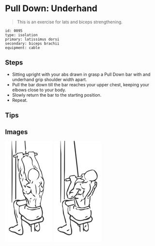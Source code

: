 # Pull Down: Underhand
> This is an exercise for lats and biceps strengthening.

``` 
id: 0095 
type: isolation 
primary: latissimus dorsi 
secondary: biceps brachii 
equipment: cable 
``` 

## Steps

 - Sitting upright with your abs drawn in grasp a Pull Down bar with and underhand grip shoulder width apart.
 - Pull the bar down till the bar reaches your upper chest, keeping your elbows close to your body.
 - Slowly return the bar to the starting position.
 - Repeat.

## Tips


## Images

<svg width="118pt" height="250pt" viewBox="0 0 118 250" xmlns="http://www.w3.org/2000/svg">
  <g fill="#FFF">
    <path d="M0 0h16.32c-.17 45-.04 89.99-.08 134.99.04 5.89-.16 11.78.21 17.66l.97-.21c1.22-36.14 1.22-72.3.98-108.44-.82-5.99.54-12.01-.26-17.99-.83-8.65-.98-17.34-1.41-26.01h9.45c-.11 10.98-1 21.98-.4 32.95.88-1.89 1.79-3.86 1.71-5.99.05-8.99-.02-17.97-.01-26.96h20.8c.37 7.85 1.25 15.67 1.65 23.52.26-.17.77-.5 1.03-.66 1.41-7.52-1.03-15.24-.8-22.86H118v250H0V0m51.18 24.63l-.85-.1c-.29 2.47-.17 4.95.2 7.4-2.63-.27-6.46.56-6.82-3.16-4.69-1.04-9.18 1.19-13.84 1.32-1.05 1.26-1.93 2.66-2.99 3.91-2.1.53-4.27.67-6.41.89-.36 1.51-.69 3.02-1 4.54 2.87 2.36 6.46 1.62 9.81.91 1.26 4.75 3.02 9.62 2.11 14.61-.89 6.09-.31 12.32 1.3 18.25.52 1.38.77 3.67 2.69 3.62-3.05-9.21-3.23-19.75-2.19-28.97.4 0 1.21 0 1.61-.01-.15-1.34-.3-2.69-.46-4.03-.52.66-1.05 1.33-1.58 2-1.86.51-1.27-2.71-2.12-3.7.42-1.37.84-2.73 1.27-4.09a181.6 181.6 0 0 0-2.05-2.61c.01.8.05 2.39.06 3.19-3.07.38-6.28 1.18-9.18-.4 1.87-2.27 4.99-2 7.57-2.71.99-1.52 1.3-4.12 3.56-4.14 3.73-.34 7.43-2.16 11.19-1.23.51 1.99.79 4.04 1.38 6.02 1.32-.19 1.87-1.47 2.56-2.44 3.53-.42 7.06-.81 10.57-1.3-.11 1.19-.35 3.59-.46 4.78 1.78-1.97 2-4.59.46-6.79.27-.58.81-1.75 1.08-2.34 4.03.19 8.06.24 12.09.02.43 1.35.83 2.71 1.21 4.08 1.88-1.32 4.25-.83 6.4-.84.12.56.35 1.66.47 2.22-1.71.56-3.43 1.09-5.16 1.57l.75-1.95-1.89-.76c.16 1.84.17 3.67.03 5.51 1.38 5.07 4.31 9.46 6.84 13.99 1.68 4.33 4.01 8.46 4.68 13.11.84 4.88 4.12 8.82 5.51 13.51 1.3 4.51 2.17 9.13 3.27 13.68-1.43-1.83-2.72-3.95-5.03-4.79 1.41 2.77 3.53 5.06 5.39 7.52.87 1.74 1.43 3.63 2.41 5.33.16 3.12-.37 6.21-.96 9.26-.73 2.99.97 6.03.08 9-.74 2.3-2.17 4.27-3.54 6.22-1.21-.46-2.42-.91-3.63-1.35.74 1.28 1.47 2.55 2.21 3.83 1.92-.91 3.37-2.45 4.63-4.12-1.08 4.69-1.76 9.77-4.85 13.66-.31 6.03-.68 12.37-3.33 17.89.38 1.67.69 3.35.97 5.05-3.17 1.99-6.79 3.29-10.58 3.2-.63-7.06-1.23-14.35 1.2-21.15-4.29 4.41-3.05 11.29-2.09 16.77l-2.15-.6c.77 2.12 1.55 4.24 2.3 6.38-3.07.31-6.15.54-9.23.57-3.03-1.25-6.42-1.33-9.41-2.73-1.31-1.49-2.35-3.39-4.46-3.81 2.27-.06 2.76-2.2 2.07-4.08-6.58 3.08-13.91 4.85-21.14 5.91-.65-.99-1.3-2-1.92-3.01-.8-.51-1.59-1.02-2.38-1.53l-.21-3.54c.31-.49.93-1.46 1.23-1.94 6.76-1.33 13.58-2.32 20.31-3.81-.58-.62-1.17-1.21-1.77-1.8-3.64.93-7.35 1.51-11.04 2.16-5.68-2.15-13.68-1.04-16.71 4.79-1.21 5.46-.72 11.1 1.01 16.39-.09 3.78.13 7.56.49 11.32 2.64 8.44 4.79 17.08 6.59 25.75.53-.31 1.58-.91 2.11-1.21-1.27-8.43-4.81-16.26-6.38-24.64-.81-6.36-2.02-12.67-2.98-19.01-.56-3.38.49-6.89 2.44-9.65 1.23-1.77 3.61-1.88 5.46-2.64-2.47 2.28-3.36 5.58-2.25 8.79 1.38 1.5 3.23 2.45 4.87 3.63.02.38.05 1.13.07 1.51.3-.3.91-.89 1.21-1.18.45 1.09.89 2.19 1.32 3.28-1.79 4.19-.5 8.82-.84 13.22-.48 3.49 3.35 5.02 5.54 6.89-.89 3.8-2.36 8.45.71 11.67.22 5.64-.92 11.42.76 16.93 1.56 5.61 2.17 11.77.96 17.46-5.17 2.52-10.44-.7-14.71-3.48-3.08-2.25-7.02-2.1-10.55-3.06-2.44-.78-4.54-2.31-6.67-3.69 1.26-1.99 2.75-3.84 4.75-5.13 2.25.29 4.93 1.18 6.71-.79 3-2.62 7-3.46 10.27-5.6-.2-.82-.59-2.46-.78-3.28-.95.9-1.87 1.84-2.77 2.79-2.85 1.23-5.57 2.73-8.02 4.63-4.18-.28-8.32.84-11.08 4.15.08 1.5-.22 3.08.3 4.52 3.38 3.44 8 5.2 12.69 5.94 5.22 1.95 9.77 6.19 15.61 6.25 2.49-.53 6.59-.91 6.79-4.18 1.8-8.18-1.67-16.18-3.02-24.14-.02-2.97-.3-5.95.15-8.89 5.38 2.34 10.1 5.89 14.89 9.24 1.62.86 1.82 2.81 2.69 4.26 1.06 1.22 2.62 1.86 3.79 2.99.75 3.12.4 6.37.73 9.55-.22 1.58.73 2.69 1.98 3.5-.27-6-.03-12.03-.76-17.99 2.05-.61 4.11-1.21 6.18-1.76.77 2.27 1.47 4.65.97 7.07-.69 3.66.05 7.33.62 10.95l1.85-.54c-.14-.75-.43-2.26-.57-3.01.5.62.98 1.27 1.44 1.94 1.8.81 3.64 1.55 5.48 2.28 2.06-1.22 4.63-2.52 4.85-5.24.79-5.66-.06-11.42-1.61-16.88 2.45-.56 4.95-.94 7.35-1.71 2.53-1.19 3.58-4.03 4.28-6.54.76-3.3-1.63-5.95-3.61-8.23.96-4.73 1.59-9.79-.1-14.43-.67-1.83-.7-3.79-.83-5.71-1.5-1.64-2.61-3.65-2.95-5.87-2.04-7.74 2.89-15.07 2.13-22.86 5.09-8.41 5.2-18.66 5.66-28.17 1.78-5.55.4-11.34-1.83-16.52-2.62-5.81-2.19-12.48-5.02-18.21-1.55-3.35-3.96-6.38-4.48-10.13-.48-3.17-1.94-6.05-2.99-9.04-1.91-6.49-7.44-11.38-8.23-18.29 2.24-.52 4.46-1.14 6.68-1.75-.27-1.49.25-3.42-1.08-4.51-1.51-1.68-4.08-.78-6.06-1.08-1.02-1.06-2.06-2.1-3.14-3.1-3.69.83-7.45.45-11.18.52-2.15-.02-2.6 2.56-3.57 3.99-.67.01-2.02.04-2.69.06-.37-1.98-.65-3.97-1.05-5.94l-.62-.23m3.2 13.05c1.2.68 2.43 1.3 3.7 1.86-.46-.91-1.38-2.72-1.84-3.63-2.47-.54-5.02-.01-7.51.12 1.69 1.11 3.65 1.53 5.65 1.65m-8.6.03l-.54.52c-.4.46-1.22 1.37-1.62 1.82.48.51.97 1.01 1.47 1.5 1.63-1.32 3.27-2.63 4.97-3.86-1.31-.75-3.11-1.35-4.28.02m13.38 1.42c-.33 1.49 1.98.97 2.81 1.68 1.67 1.54 2.54 3.75 3.59 5.73 2.05 3.73.11 8.24 1.94 12.03 1.66 3.41 3.27 6.85 5.16 10.15-6.52-2.4-13.28 2.87-14.91 9.1-1.18 4.91-2.11 10.08-1.18 15.12.19 2.86 3.58 3.66 4.65 6.08.29 1.86.09 3.76-.02 5.63-2.67-2.73-4.2-6.38-7.3-8.73-1.26-6.82-2.51-13.7-5.58-20 1.34-3.54.76-7.27-.07-10.85-.48-6.18-3.73-11.59-5.98-17.23-.93-2.65-.09-5.25 2.64-6.4-.72.12-2.15.38-2.87.51-1.54 1.75-2.32 4.05-1.25 6.27 2.45 5.38 5.13 10.85 5.55 16.86.91 4.2 1.89 9.02-.87 12.77.04 1.85.15 3.71.46 5.54 1.05-2.17.5-4.63.66-6.93 3.11 5.65 4.65 11.98 5.38 18.35-.87-.1-2.61-.29-3.48-.39 3.37 3.13 7.97 5.16 9.46 9.88-1.44.45-2.87.92-4.29 1.41-1.11 2.11-2.46 4.07-3.71 6.09-1.27-1.16-2.55-2.29-3.98-3.24.65 3.08 2.77 5.48 5.02 7.55.2-1.76-.03-3.58.51-5.28 1.22-1.62 3.02-2.66 4.58-3.92 1.99-.73 3.96-1.52 5.99-2.13.73-2.54-.44-6.18 2.58-7.44-1.52-.07-3.05-.13-4.58-.18l1.06-.87c-1.11-1.33-3.18-2.24-3.18-4.22-.83-5.34-.08-10.95 1.9-15.96 1.41-3.66 4.86-5.76 8.23-7.37 6.69 1.54 14.66 5.62 15.27 13.31.95 5.56-2.57 10.64-6.02 14.58 8.45-3.83 10.22-16.4 3.93-22.88-1.93-2.2-4.68-3.33-6.98-5.05-2.52-3.99-5.18-8.03-6.47-12.62-.2-3.41 1.03-7.11-.82-10.25-1.55-3.18-3.13-8.42-7.83-6.7m-33.53 1.82c-.08 1.01-.23 3.02-.3 4.02-.18 31-.04 61.99-.1 92.98-.02 2.43.02 4.87.23 7.29 2.54-.8 1.91-3.36 2.06-5.27-.05-31.32-.04-62.64 0-93.96-.21-1.8.58-4.4-1.89-5.06m55.84 29c-1.67-2.13-4.06-3.49-5.98-5.35-1.06-1.58-1.62-3.41-2.42-5.12-1.47 5.31 4.32 8.67 8.4 10.47m-44.92-.61c-.69 1.6-.22 3.35.2 4.94.19 1.89.02 3.8.35 5.67 1.49 3.66 4.03 6.93 4.49 10.97.01-2.03.18-4.05.44-6.05-1.1-1.48-2.22-2.94-3.38-4.38.3-2.52-.3-5.32 1.18-7.56 1.09-1.88 2.12-3.81 2.78-5.89-1.62 2.07-2.68 4.5-4.07 6.73l-.55-.75c-.53-.87-.8-1.8-.8-2.79.25-.25.75-.76 1.01-1.01-.07-2.79-.05-5.58.08-8.37-.61 2.83-.46 5.83-1.73 8.49M34.39 79.5c-.79 5.57-.12 11.22.79 16.73 2.49 7.81 4.43 15.86 8.33 23.13-.42 1.85-1.17 3.81-.39 5.68 1.52 4.33 1.91 9.23 5.05 12.83 2.05 1.98 1.86 4.91 2.22 7.52 1.68 2.54 2.77 5.41 2.64 8.5.58-.71 1.16-1.42 1.75-2.13-.41-3.18-1.61-6.14-2.73-9.11 4.97 4.11 3.82 11.48 8.08 16.04-.69-4.79-1.17-9.85-3.6-14.13-3.73-4.59-9.08-8.38-10.17-14.57 1.75.72 3.51 1.42 5.34 1.95-1.65-2.66-4.8-3.69-6.79-6-.25-1.23-.76-3.7-1.01-4.93 1.35 1.13 2.74 2.19 4.18 3.2-2.19-3.62-5.1-7.03-5.21-11.49-2.24-5.54-3.75-11.41-6.46-16.75.06-6.34-.84-12.67-.37-19.03-.6.82-1.15 1.68-1.65 2.56m4.55 16.1c.68-1.37.71-3.25.08-4.64-1.39.37-1.39 4.22-.08 4.64m2.61 5.78c2.86-2.7 3.38-6.64 3.49-10.39-2.46 2.94-1.67 7.12-3.49 10.39m27.46-2.74c-1.22 2.15-2.41 4.32-3.66 6.46.36.13 1.08.4 1.44.53 1.75-1.94 2.91-4.34 2.22-6.99m19.85.94c-.07 2.14-.06 4.28-.01 6.41-1.02-.94-3.04-2.82-4.06-3.76l-.61 1.11c.93.76 2.81 2.28 3.74 3.04-1.79 2.77-3.94 5.29-5.61 8.13 4.21-1.04 4.34-7.18 8.98-7.08-.41-2.73-.52-5.65-2.43-7.85m-12.1 33.87c1.06-3.76 1.83-7.75 1.01-11.63-1-5.08-.28-10.68-3.56-15.06 1.46 8.82 2.65 17.73 2.55 26.69m11.6-22.34c1.79 2.12 3.18 4.54 4.92 6.69 1.07-3.28-1.38-5.83-3.36-8.05l-1.56 1.36M52.57 111c2.31 3.79 6.92 5.23 11.03 6.11-.46-.99-.93-1.97-1.41-2.94-3.34-.65-6.21-2.72-9.62-3.17m32.64 2.41c.21 6.09 1.62 12.6-1.95 18.09.09.65.27 1.95.37 2.6 1.78-3.44 3.99-6.98 3.77-11.01-.27-3.31-.61-6.7-2.19-9.68m-21.05 5.19c-.64 2.48-1.11 5.05-2.33 7.34-1.32 2.17-3.62 3.46-5.74 4.73-1.15-.95-2.31-1.9-3.5-2.8.54 2.2 1.84 4.67 4.54 4.35 2.55-.73 4.51-2.72 6.44-4.44 1.82 1.76 3.69 3.51 5.9 4.77-1.12-1.6-2.62-2.95-3.53-4.69-.66-3.07-.68-6.28-1.78-9.26m-12.68 6.48c-.29 1.16.18 1.88 1.42 2.15 1.83-.46-.18-3.36-1.42-2.15m16.05 7.69c2.32 2.39 4.62 4.94 7.7 6.37-1.16-3.16-3.85-7.07-7.7-6.37m16.92 2.34c-.85 1.69 2.98 3.01 3.33 1.18-.38-1.25-2.25-2.03-3.33-1.18m1.1 3.05c-.89 1.22 1.1 3.05 2.14 1.82.9-1.23-1.09-3.06-2.14-1.82m-20.82 3.31c-1.28-.11-4.96 2.61-1.86 2.51 1.12.2 3.75-1.91 1.86-2.51m4.37 7.66c2.28-2.13 4.49-4.57 5.18-7.71-2.1 2.29-3.7 4.99-5.18 7.71m-8.13-3.9c-.17 2.88.56 5.69 1.78 8.28.02-2.86-.23-5.8-1.78-8.28m-34.4 23.24c-.65 7.95.82 16.06 5.09 22.89-.3-6.09-4.4-11.25-4.38-17.37a31.95 31.95 0 0 0-.71-5.52m8.77 51.87c-.69.06-2.05.19-2.73.25-.03.6-.1 1.81-.13 2.41 2.94.43 5.83-1.83 5.75-4.88-.98.72-1.94 1.46-2.89 2.22z"/>
    <path d="M38.91 161.46c4.45-1.14 8.87-2.42 13.32-3.55-1.3 1.43-2.85 2.66-3.97 4.25-.32 1.94-.29 3.91-.38 5.87l1.9.04c.1-2.01.24-4.03.4-6.04 1.17-.25 2.35-.49 3.53-.72 1.79 1.6 3.8 2.95 6.03 3.89 5.38.89 10.94 1.87 16.36.72 3.57-1.07 7.08-2.34 10.75-3.09.8 1.47 1.65 2.93 2.57 4.34 1.61 6.96 3.51 14.7-.24 21.36-4.77 1.41-8.8 4.81-13.85 5.35-6.22 3.22-13.72 2.7-19.95-.14-3.33-2.4-6.29-5.27-9.25-8.1.01-.72.04-2.15.05-2.87l-.96 2.82c-.93-.78-1.84-1.59-2.73-2.42-1.38-.82-2.76-1.64-4.14-2.44.67-.3 2-.91 2.67-1.21-.58.15-1.76.45-2.34.6-3.49-2.97-3.33-8-3.41-12.18.3-2.44.46-6.31 3.64-6.48m14.79 4.87c.93 4.28 5.96 2.85 9.06 4.24 5.04 2.23 10.57.24 15.45-1.49 2.8-.43 5.67-.44 8.42-1.19-.13-.54-.39-1.62-.52-2.17-4.24 2.04-9.02 2-13.52 3.11-6.37 1.56-13.27 1-18.89-2.5m23.6 24.12c2.58-1.16 5.25-2.44 7.06-4.7-2.93.5-6.3 1.41-7.06 4.7z"/>
    <path d="M42.11 187.25c1.07-1.68 2.79-.06 3.79.73 4.83 6.01 12.2 10.32 20.07 10.18 5.1-.25 9.89-2.26 14.95-2.7 4.62-.31 8.38-3.62 10.84-7.31 3.45 3.19 2.44 10.22-2.65 10.86-9.13 1.48-17.69 5.08-26.69 7.07-5.82-4.59-12.11-8.68-18.8-11.91-2.69-.98-2.78-4.78-1.51-6.92zM73.9 205.78c2.9-1.22 5.81-2.44 8.86-3.26.99 4.45 2.27 8.91 2.55 13.45-.72 2.86-2.7 7.15-6.36 5.58-2.72-1.73-4.31-4.73-5.02-7.8 3.27.31 6.62-1.52 6.55-5.09-.46-.1-1.38-.29-1.84-.39-.64 2.39-1.75 4.58-4.31 5.35-.19-2.61-.32-5.23-.43-7.84zM61.05 207.9c1.02-1.03 3.34.32 2.49 1.69-.97.98-3.31-.39-2.49-1.69z"/>
  </g>
  <g fill="#333">
    <path d="M16.32 0h.41c.43 8.67.58 17.36 1.41 26.01.8 5.98-.56 12 .26 17.99.24 36.14.24 72.3-.98 108.44l-.97.21c-.37-5.88-.17-11.77-.21-17.66.04-45-.09-89.99.08-134.99zM26.18 0h1.3c-.01 8.99.06 17.97.01 26.96.08 2.13-.83 4.1-1.71 5.99-.6-10.97.29-21.97.4-32.95zM48.28 0h1.88c-.23 7.62 2.21 15.34.8 22.86-.26.16-.77.49-1.03.66-.4-7.85-1.28-15.67-1.65-23.52z"/>
    <path d="M51.18 24.63l.62.23c.4 1.97.68 3.96 1.05 5.94.67-.02 2.02-.05 2.69-.06.97-1.43 1.42-4.01 3.57-3.99 3.73-.07 7.49.31 11.18-.52 1.08 1 2.12 2.04 3.14 3.1 1.98.3 4.55-.6 6.06 1.08 1.33 1.09.81 3.02 1.08 4.51-2.22.61-4.44 1.23-6.68 1.75.79 6.91 6.32 11.8 8.23 18.29 1.05 2.99 2.51 5.87 2.99 9.04.52 3.75 2.93 6.78 4.48 10.13 2.83 5.73 2.4 12.4 5.02 18.21 2.23 5.18 3.61 10.97 1.83 16.52-.46 9.51-.57 19.76-5.66 28.17.76 7.79-4.17 15.12-2.13 22.86.34 2.22 1.45 4.23 2.95 5.87.13 1.92.16 3.88.83 5.71 1.69 4.64 1.06 9.7.1 14.43 1.98 2.28 4.37 4.93 3.61 8.23-.7 2.51-1.75 5.35-4.28 6.54-2.4.77-4.9 1.15-7.35 1.71 1.55 5.46 2.4 11.22 1.61 16.88-.22 2.72-2.79 4.02-4.85 5.24-1.84-.73-3.68-1.47-5.48-2.28-.46-.67-.94-1.32-1.44-1.94.14.75.43 2.26.57 3.01l-1.85.54c-.57-3.62-1.31-7.29-.62-10.95.5-2.42-.2-4.8-.97-7.07-2.07.55-4.13 1.15-6.18 1.76.73 5.96.49 11.99.76 17.99-1.25-.81-2.2-1.92-1.98-3.5-.33-3.18.02-6.43-.73-9.55-1.17-1.13-2.73-1.77-3.79-2.99-.87-1.45-1.07-3.4-2.69-4.26-4.79-3.35-9.51-6.9-14.89-9.24-.45 2.94-.17 5.92-.15 8.89 1.35 7.96 4.82 15.96 3.02 24.14-.2 3.27-4.3 3.65-6.79 4.18-5.84-.06-10.39-4.3-15.61-6.25-4.69-.74-9.31-2.5-12.69-5.94-.52-1.44-.22-3.02-.3-4.52 2.76-3.31 6.9-4.43 11.08-4.15 2.45-1.9 5.17-3.4 8.02-4.63.9-.95 1.82-1.89 2.77-2.79.19.82.58 2.46.78 3.28-3.27 2.14-7.27 2.98-10.27 5.6-1.78 1.97-4.46 1.08-6.71.79-2 1.29-3.49 3.14-4.75 5.13 2.13 1.38 4.23 2.91 6.67 3.69 3.53.96 7.47.81 10.55 3.06 4.27 2.78 9.54 6 14.71 3.48 1.21-5.69.6-11.85-.96-17.46-1.68-5.51-.54-11.29-.76-16.93-3.07-3.22-1.6-7.87-.71-11.67-2.19-1.87-6.02-3.4-5.54-6.89.34-4.4-.95-9.03.84-13.22-.43-1.09-.87-2.19-1.32-3.28-.3.29-.91.88-1.21 1.18-.02-.38-.05-1.13-.07-1.51-1.64-1.18-3.49-2.13-4.87-3.63-1.11-3.21-.22-6.51 2.25-8.79-1.85.76-4.23.87-5.46 2.64-1.95 2.76-3 6.27-2.44 9.65.96 6.34 2.17 12.65 2.98 19.01 1.57 8.38 5.11 16.21 6.38 24.64-.53.3-1.58.9-2.11 1.21-1.8-8.67-3.95-17.31-6.59-25.75-.36-3.76-.58-7.54-.49-11.32-1.73-5.29-2.22-10.93-1.01-16.39 3.03-5.83 11.03-6.94 16.71-4.79 3.69-.65 7.4-1.23 11.04-2.16.6.59 1.19 1.18 1.77 1.8-6.73 1.49-13.55 2.48-20.31 3.81-.3.48-.92 1.45-1.23 1.94l.21 3.54c.79.51 1.58 1.02 2.38 1.53.62 1.01 1.27 2.02 1.92 3.01 7.23-1.06 14.56-2.83 21.14-5.91.69 1.88.2 4.02-2.07 4.08 2.11.42 3.15 2.32 4.46 3.81 2.99 1.4 6.38 1.48 9.41 2.73 3.08-.03 6.16-.26 9.23-.57-.75-2.14-1.53-4.26-2.3-6.38l2.15.6c-.96-5.48-2.2-12.36 2.09-16.77-2.43 6.8-1.83 14.09-1.2 21.15 3.79.09 7.41-1.21 10.58-3.2-.28-1.7-.59-3.38-.97-5.05 2.65-5.52 3.02-11.86 3.33-17.89 3.09-3.89 3.77-8.97 4.85-13.66-1.26 1.67-2.71 3.21-4.63 4.12-.74-1.28-1.47-2.55-2.21-3.83 1.21.44 2.42.89 3.63 1.35 1.37-1.95 2.8-3.92 3.54-6.22.89-2.97-.81-6.01-.08-9 .59-3.05 1.12-6.14.96-9.26-.98-1.7-1.54-3.59-2.41-5.33-1.86-2.46-3.98-4.75-5.39-7.52 2.31.84 3.6 2.96 5.03 4.79-1.1-4.55-1.97-9.17-3.27-13.68-1.39-4.69-4.67-8.63-5.51-13.51-.67-4.65-3-8.78-4.68-13.11-2.53-4.53-5.46-8.92-6.84-13.99.14-1.84.13-3.67-.03-5.51l1.89.76-.75 1.95c1.73-.48 3.45-1.01 5.16-1.57-.12-.56-.35-1.66-.47-2.22-2.15.01-4.52-.48-6.4.84-.38-1.37-.78-2.73-1.21-4.08-4.03.22-8.06.17-12.09-.02-.27.59-.81 1.76-1.08 2.34 1.54 2.2 1.32 4.82-.46 6.79.11-1.19.35-3.59.46-4.78-3.51.49-7.04.88-10.57 1.3-.69.97-1.24 2.25-2.56 2.44-.59-1.98-.87-4.03-1.38-6.02-3.76-.93-7.46.89-11.19 1.23-2.26.02-2.57 2.62-3.56 4.14-2.58.71-5.7.44-7.57 2.71 2.9 1.58 6.11.78 9.18.4-.01-.8-.05-2.39-.06-3.19.69.86 1.37 1.73 2.05 2.61-.43 1.36-.85 2.72-1.27 4.09.85.99.26 4.21 2.12 3.7.53-.67 1.06-1.34 1.58-2 .16 1.34.31 2.69.46 4.03-.4.01-1.21.01-1.61.01-1.04 9.22-.86 19.76 2.19 28.97-1.92.05-2.17-2.24-2.69-3.62-1.61-5.93-2.19-12.16-1.3-18.25.91-4.99-.85-9.86-2.11-14.61-3.35.71-6.94 1.45-9.81-.91.31-1.52.64-3.03 1-4.54 2.14-.22 4.31-.36 6.41-.89 1.06-1.25 1.94-2.65 2.99-3.91 4.66-.13 9.15-2.36 13.84-1.32.36 3.72 4.19 2.89 6.82 3.16-.37-2.45-.49-4.93-.2-7.4l.85.1M38.91 161.46c-3.18.17-3.34 4.04-3.64 6.48.08 4.18-.08 9.21 3.41 12.18.58-.15 1.76-.45 2.34-.6-.67.3-2 .91-2.67 1.21 1.38.8 2.76 1.62 4.14 2.44.89.83 1.8 1.64 2.73 2.42l.96-2.82c-.01.72-.04 2.15-.05 2.87 2.96 2.83 5.92 5.7 9.25 8.1 6.23 2.84 13.73 3.36 19.95.14 5.05-.54 9.08-3.94 13.85-5.35 3.75-6.66 1.85-14.4.24-21.36-.92-1.41-1.77-2.87-2.57-4.34-3.67.75-7.18 2.02-10.75 3.09-5.42 1.15-10.98.17-16.36-.72-2.23-.94-4.24-2.29-6.03-3.89-1.18.23-2.36.47-3.53.72-.16 2.01-.3 4.03-.4 6.04l-1.9-.04c.09-1.96.06-3.93.38-5.87 1.12-1.59 2.67-2.82 3.97-4.25-4.45 1.13-8.87 2.41-13.32 3.55m3.2 25.79c-1.27 2.14-1.18 5.94 1.51 6.92 6.69 3.23 12.98 7.32 18.8 11.91 9-1.99 17.56-5.59 26.69-7.07 5.09-.64 6.1-7.67 2.65-10.86-2.46 3.69-6.22 7-10.84 7.31-5.06.44-9.85 2.45-14.95 2.7-7.87.14-15.24-4.17-20.07-10.18-1-.79-2.72-2.41-3.79-.73m31.79 18.53c.11 2.61.24 5.23.43 7.84 2.56-.77 3.67-2.96 4.31-5.35.46.1 1.38.29 1.84.39.07 3.57-3.28 5.4-6.55 5.09.71 3.07 2.3 6.07 5.02 7.8 3.66 1.57 5.64-2.72 6.36-5.58-.28-4.54-1.56-9-2.55-13.45-3.05.82-5.96 2.04-8.86 3.26m-12.85 2.12c-.82 1.3 1.52 2.67 2.49 1.69.85-1.37-1.47-2.72-2.49-1.69z"/>
    <path d="M54.38 37.68c-2-.12-3.96-.54-5.65-1.65 2.49-.13 5.04-.66 7.51-.12.46.91 1.38 2.72 1.84 3.63-1.27-.56-2.5-1.18-3.7-1.86zM45.78 37.71c1.17-1.37 2.97-.77 4.28-.02-1.7 1.23-3.34 2.54-4.97 3.86-.5-.49-.99-.99-1.47-1.5.4-.45 1.22-1.36 1.62-1.82l.54-.52z"/>
    <path d="M59.16 39.13c4.7-1.72 6.28 3.52 7.83 6.7 1.85 3.14.62 6.84.82 10.25 1.29 4.59 3.95 8.63 6.47 12.62 2.3 1.72 5.05 2.85 6.98 5.05 6.29 6.48 4.52 19.05-3.93 22.88 3.45-3.94 6.97-9.02 6.02-14.58-.61-7.69-8.58-11.77-15.27-13.31-3.37 1.61-6.82 3.71-8.23 7.37-1.98 5.01-2.73 10.62-1.9 15.96 0 1.98 2.07 2.89 3.18 4.22l-1.06.87c1.53.05 3.06.11 4.58.18-3.02 1.26-1.85 4.9-2.58 7.44-2.03.61-4 1.4-5.99 2.13-1.56 1.26-3.36 2.3-4.58 3.92-.54 1.7-.31 3.52-.51 5.28-2.25-2.07-4.37-4.47-5.02-7.55 1.43.95 2.71 2.08 3.98 3.24 1.25-2.02 2.6-3.98 3.71-6.09 1.42-.49 2.85-.96 4.29-1.41-1.49-4.72-6.09-6.75-9.46-9.88.87.1 2.61.29 3.48.39-.73-6.37-2.27-12.7-5.38-18.35-.16 2.3.39 4.76-.66 6.93-.31-1.83-.42-3.69-.46-5.54 2.76-3.75 1.78-8.57.87-12.77-.42-6.01-3.1-11.48-5.55-16.86-1.07-2.22-.29-4.52 1.25-6.27.72-.13 2.15-.39 2.87-.51-2.73 1.15-3.57 3.75-2.64 6.4 2.25 5.64 5.5 11.05 5.98 17.23.83 3.58 1.41 7.31.07 10.85 3.07 6.3 4.32 13.18 5.58 20 3.1 2.35 4.63 6 7.3 8.73.11-1.87.31-3.77.02-5.63-1.07-2.42-4.46-3.22-4.65-6.08-.93-5.04 0-10.21 1.18-15.12 1.63-6.23 8.39-11.5 14.91-9.1-1.89-3.3-3.5-6.74-5.16-10.15-1.83-3.79.11-8.3-1.94-12.03-1.05-1.98-1.92-4.19-3.59-5.73-.83-.71-3.14-.19-2.81-1.68zM25.63 40.95c2.47.66 1.68 3.26 1.89 5.06-.04 31.32-.05 62.64 0 93.96-.15 1.91.48 4.47-2.06 5.27-.21-2.42-.25-4.86-.23-7.29.06-30.99-.08-61.98.1-92.98.07-1 .22-3.01.3-4.02z"/>
    <path d="M81.47 69.95c-4.08-1.8-9.87-5.16-8.4-10.47.8 1.71 1.36 3.54 2.42 5.12 1.92 1.86 4.31 3.22 5.98 5.35zM36.55 69.34c1.27-2.66 1.12-5.66 1.73-8.49-.13 2.79-.15 5.58-.08 8.37-.26.25-.76.76-1.01 1.01 0 .99.27 1.92.8 2.79l.55.75c1.39-2.23 2.45-4.66 4.07-6.73-.66 2.08-1.69 4.01-2.78 5.89-1.48 2.24-.88 5.04-1.18 7.56 1.16 1.44 2.28 2.9 3.38 4.38-.26 2-.43 4.02-.44 6.05-.46-4.04-3-7.31-4.49-10.97-.33-1.87-.16-3.78-.35-5.67-.42-1.59-.89-3.34-.2-4.94zM34.39 79.5c.5-.88 1.05-1.74 1.65-2.56-.47 6.36.43 12.69.37 19.03 2.71 5.34 4.22 11.21 6.46 16.75.11 4.46 3.02 7.87 5.21 11.49a61.614 61.614 0 0 1-4.18-3.2c.25 1.23.76 3.7 1.01 4.93 1.99 2.31 5.14 3.34 6.79 6-1.83-.53-3.59-1.23-5.34-1.95 1.09 6.19 6.44 9.98 10.17 14.57 2.43 4.28 2.91 9.34 3.6 14.13-4.26-4.56-3.11-11.93-8.08-16.04 1.12 2.97 2.32 5.93 2.73 9.11-.59.71-1.17 1.42-1.75 2.13.13-3.09-.96-5.96-2.64-8.5-.36-2.61-.17-5.54-2.22-7.52-3.14-3.6-3.53-8.5-5.05-12.83-.78-1.87-.03-3.83.39-5.68-3.9-7.27-5.84-15.32-8.33-23.13-.91-5.51-1.58-11.16-.79-16.73z"/>
    <path d="M38.94 95.6c-1.31-.42-1.31-4.27.08-4.64.63 1.39.6 3.27-.08 4.64zM41.55 101.38c1.82-3.27 1.03-7.45 3.49-10.39-.11 3.75-.63 7.69-3.49 10.39zM69.01 98.64c.69 2.65-.47 5.05-2.22 6.99-.36-.13-1.08-.4-1.44-.53 1.25-2.14 2.44-4.31 3.66-6.46zM88.86 99.58c1.91 2.2 2.02 5.12 2.43 7.85-4.64-.1-4.77 6.04-8.98 7.08 1.67-2.84 3.82-5.36 5.61-8.13-.93-.76-2.81-2.28-3.74-3.04l.61-1.11c1.02.94 3.04 2.82 4.06 3.76-.05-2.13-.06-4.27.01-6.41zM76.76 133.45c.1-8.96-1.09-17.87-2.55-26.69 3.28 4.38 2.56 9.98 3.56 15.06.82 3.88.05 7.87-1.01 11.63zM88.36 111.11l1.56-1.36c1.98 2.22 4.43 4.77 3.36 8.05-1.74-2.15-3.13-4.57-4.92-6.69zM52.57 111c3.41.45 6.28 2.52 9.62 3.17.48.97.95 1.95 1.41 2.94-4.11-.88-8.72-2.32-11.03-6.11zM85.21 113.41c1.58 2.98 1.92 6.37 2.19 9.68.22 4.03-1.99 7.57-3.77 11.01-.1-.65-.28-1.95-.37-2.6 3.57-5.49 2.16-12 1.95-18.09zM64.16 118.6c1.1 2.98 1.12 6.19 1.78 9.26.91 1.74 2.41 3.09 3.53 4.69-2.21-1.26-4.08-3.01-5.9-4.77-1.93 1.72-3.89 3.71-6.44 4.44-2.7.32-4-2.15-4.54-4.35 1.19.9 2.35 1.85 3.5 2.8 2.12-1.27 4.42-2.56 5.74-4.73 1.22-2.29 1.69-4.86 2.33-7.34z"/>
    <path d="M51.48 125.08c1.24-1.21 3.25 1.69 1.42 2.15-1.24-.27-1.71-.99-1.42-2.15zM67.53 132.77c3.85-.7 6.54 3.21 7.7 6.37-3.08-1.43-5.38-3.98-7.7-6.37zM84.45 135.11c1.08-.85 2.95-.07 3.33 1.18-.35 1.83-4.18.51-3.33-1.18zM85.55 138.16c1.05-1.24 3.04.59 2.14 1.82-1.04 1.23-3.03-.6-2.14-1.82zM64.73 141.47c1.89.6-.74 2.71-1.86 2.51-3.1.1.58-2.62 1.86-2.51zM69.1 149.13c1.48-2.72 3.08-5.42 5.18-7.71-.69 3.14-2.9 5.58-5.18 7.71zM60.97 145.23c1.55 2.48 1.8 5.42 1.78 8.28-1.22-2.59-1.95-5.4-1.78-8.28zM53.7 166.33c5.62 3.5 12.52 4.06 18.89 2.5 4.5-1.11 9.28-1.07 13.52-3.11.13.55.39 1.63.52 2.17-2.75.75-5.62.76-8.42 1.19-4.88 1.73-10.41 3.72-15.45 1.49-3.1-1.39-8.13.04-9.06-4.24zM26.57 168.47c.4 1.81.63 3.66.71 5.52-.02 6.12 4.08 11.28 4.38 17.37-4.27-6.83-5.74-14.94-5.09-22.89zM77.3 190.45c.76-3.29 4.13-4.2 7.06-4.7-1.81 2.26-4.48 3.54-7.06 4.7zM35.34 220.34c.95-.76 1.91-1.5 2.89-2.22.08 3.05-2.81 5.31-5.75 4.88.03-.6.1-1.81.13-2.41.68-.06 2.04-.19 2.73-.25z"/>
  </g>
</svg>

<svg width="118pt" height="250pt" viewBox="0 0 118 250" xmlns="http://www.w3.org/2000/svg">
  <g fill="#FFF">
    <path d="M0 0h16.36c-.23 50.64-.1 101.29-.07 151.94.27.21.82.63 1.1.84 1.47-40.6 1.06-81.23 1.08-121.85-.86-10.29-1.42-20.61-1.7-30.93h9.42c-1.56 48.2-.73 96.44-.95 144.65.75-.14 1.49-.29 2.23-.43-1.29-2.25-.49-4.83-.49-7.26.2-12.98-.15-25.96-.34-38.93 3.9 3.92 9.38.48 14.06.77.22.77.66 2.32.88 3.1-3.72 8.94-8.31 17.56-10.58 27.04-.31 2.66.75 5.22 1.53 7.71.57 1.87.58 4.3 2.29 5.55 2.24 1.01 4.7 1.65 7.15 1.86 4.38-.32 7.03-4.26 10.65-6.21 1.44-1.33 2.84-2.71 4.25-4.08 1.97.13 3.95.11 5.92-.03.85.1 2.54.3 3.39.41 2.16-.17 2.83-2.65 3.92-4.13-1.93.61-3.73 2.02-5.8 1.9-1.76-1-2.28-3.14-3.32-4.71-.26 1.75-.21 3.48.14 5.2l-3.84.24c2.86-3.94 4.57-8.54 7.22-12.6 1.21.71 2.42 1.4 3.65 2.07-1.83-5.71-9.14-3.83-13.76-4.05 1.35 3.24 5.45 1.37 8.16 2.1-3.95 4.14-5.11 10.12-9.29 14.06-3.04 2.97-5.98 6.57-10.35 7.51-2.49.26-5 .04-7.49-.1-.32-2.18-.58-4.36-.79-6.54-1.21-2.67-2.84-5.83-1.12-8.67 2.61-4.49 3.41-9.7 5.66-14.34 1.41-3.47 3.57-6.6 4.79-10.14-.18-1.91-1.3-3.54-2.12-5.21.54-2.47-.14-4.65-2.77-5.42.82-1.35 1.63-2.71 2.43-4.07 2.93-.1 5.87-.3 8.72-.99l2.56.96.2 2.75c1.39 1.47 2.78 2.93 4.19 4.38-2.66 3.58-5.48 7.3-6.12 11.85-.26 4.38-1.76 8.79-4.38 12.3-3.93 2.55-6.97 6.07-9.49 9.98.45-.13 1.35-.38 1.8-.5-.88 2.18-1.4 4.48-1.54 6.83 1.56-2.35 2.44-5.42 5.57-6.05 1.63-.37 3.29-.52 4.95-.61.07-.33.21-.98.28-1.3-2.68-.32-5.37-.47-8.07-.39 3.16-2.43 6.37-4.79 9.57-7.17.54-5.5 3.46-10.45 6.84-14.69 2.99-3.32 7.59-2.03 11.44-1.71 2.88-.54 6.75-.76 7.94-3.96.58-1.18 1.11-2.39 1.59-3.62-.53.69-1.6 2.08-2.14 2.77-.39-.76-1.18-2.27-1.58-3.03-2.28-.56-4.6-1.08-6.69-2.19 1.82-1.14 4.71-2.01 4.47-4.7.35-2.22-2.43-2.37-3.85-2.95 1.87-2.37 4.9-2.75 7.63-3.44-1.18 4.64.27 9.18 3.01 12.93.94.68 1.88 1.35 2.82 2.03-2.62-3.29-6.34-6.92-5.07-11.54 1.18-2.87 3.24-5.35 5.37-7.58 4.34-2.78 9.46-4.28 14.52-5.02 2.09-.52 3.47 1.39 4.71 2.71 3.9 4.49 6.86 10.55 5.33 16.6-1.58 2.82-4.63 4.47-7.52 5.68-3.92 1.69-8.08-.54-12.08.65 2.02.75 4.07 1.36 6.13 1.96-.5 2.09-.79 4.23-.88 6.39 1.47-1.87 2.24-4.14 3.36-6.2 2.92-1.49 6.21-1.03 8.95.67-1.2.66-2.41 1.31-3.63 1.94.56 1.92 1.33 3.98.55 5.97-1.26 2.83-4.37 4.65-4.69 7.93-.29 2.99-1.78 5.57-3.97 7.57-1.59 6.35-7.3 10.06-10.48 15.43 6.06-2.86 10.52-8.3 12.31-14.73 1.04-1.27 2.16-2.48 2.99-3.89 1.22-2.41.55-5.5 2.47-7.6 1.54-1.73 2.66-4.58 5.37-4.51-.68 2.28-1.51 4.5-2.45 6.69-.63-.08-1.88-.23-2.5-.31-.19 1.78-.31 3.57-.58 5.34-.42 3.46-4.72 5.36-3.69 9.15-1.27 2.24-2.95 4.39-2.97 7.09 2.87-2.86 5.09-6.43 5.77-10.48 1.36-2.02 2.46-4.19 3.2-6.52.83-3.12 3.65-5.17 4.69-8.18.78-3.07.75-6.27.56-9.4-1.53-1.19-3.12-2.3-4.65-3.49 2.26-2.74 5.59-5.16 5.75-9.04 1.42-6.08-1.73-12.14-6.07-16.22-2.56-2.31-6.32-3.13-9.63-2.23-5.24 1.3-10.97 2.91-14.36 7.45-2.17 3.11-6.91.74-9.43 3.42-.88 1.3-1.27 2.84-1.78 4.31-1.73.37-3.46.73-5.2 1.09-2.28-22.24-5.08-44.42-7.51-66.65-1-7.04-1.28-14.19-2.7-21.17l.67-.01H118v250H0V0m80.67 101.93c-3.97.28-10.25-.7-11.88 4.01 3.03-1.03 6.02-2.36 9.32-1.92 3.07.4 5.43-2.2 6.69-4.7-1.57.53-2.89 1.54-4.13 2.61m-15.68 2.85c-.33 2.12-.28 4.8 2.09 5.74.4-2.24-.59-4.18-2.09-5.74m23.49 1.66c.27 4.32 1.97 8.71.69 13.02-1.05 4.85-5 8.22-7.06 12.59-1.05 2.5-3.42 4.15-4.28 6.76-1.09 2.91-4.53 4.12-5.01 7.4l3.7-2.24c-.12 5.35-2.36 11.54 1.04 16.29.01-4.46.3-8.92.44-13.37.12-1.75-.91-4.18.98-5.31.02-.69.05-2.08.06-2.77 1.81-1.83 3.79-3.59 4.77-6.03 2.32-4.72 6.67-8.44 7.44-13.87 1.41-4.31-.8-8.49-1.49-12.69l-1.28.22m-21.24 4.89c.63 1.85 1.37 3.66 1.91 5.54 1.71 1.13 3.45 2.19 5.19 3.28 1.64.07 2.9-.62 3.63-2.1-3.47.6-6.37-1.27-8.92-3.34-.34-1.26-.7-2.56-1.81-3.38m-3.05 11.14c-1.71 1.74 1.65 1.82 2.34.69 1.72-1.63-1.72-1.93-2.34-.69m10.14-1.21c-1.21 2.9-2.18 5.88-3.48 8.75 1.08 3.37.4 7.36 2.79 10.26-.06-2.76-.64-5.45-1.17-8.14.84-2.58 2.7-4.66 3.63-7.2.64-1.54-1.1-2.53-1.77-3.67m-32.5 19.61c2.61-1.1 5.23-2.56 6.66-5.12-2.74.59-6 2.15-6.66 5.12m48.41-4.45c-.6.95-1.21 1.9-1.81 2.85.63 2.21.08 4.49-.08 6.72-.61 5 .01 10.37-2.79 14.83-5.84 1.91-11.75 4.57-18 4.28-.05-.6-.16-1.79-.21-2.39l-.21 1.87c-1.42-.43-2.83-.85-4.25-1.26-.68-3.58-3.01-6.47-4.16-9.87-1.15-3.42-2.8-6.64-4.31-9.92 2.47.14 5.51.48 7.37-1.54-1.57-1.49-3.76-.8-5.69-.97-1.27-.45-2.28-1.37-3.38-2.1-.84.48-1.69.95-2.55 1.4-2.72 6.29 2.69 12.09 1.62 18.54-1.28.99-2.51 2.05-3.73 3.12.49 2.09-1.4 5.98 1.66 6.38.39-2.53-.58-5.91 2.24-7.32 2.03 2.33 4.99 3.15 7.82 4.07 5.35 1.09 10.91 1.89 16.33.82 3.65-1.1 7.23-2.44 10.99-3.14.27.79.8 2.39 1.07 3.18l.69-.75c.21 1.5.4 2.99.65 4.49.26-1.73.54-3.45.85-5.16-.6-1.39-1.17-2.79-1.73-4.19.7-1.48 1.32-3.09.13-4.52.65-5.47 2.47-11 1.56-16.52.63-.66 1.24-1.33 1.84-2-.48-.23-1.44-.68-1.92-.9m-7.8 5.79c1.52.12 3.04.24 4.56.32-.54-1.94-2.36-1.51-3.95-1.37l-.61 1.05m-14.87 5.26c-.9 1.19-1.74 2.43-2.55 3.7 2.95-1.49 6.75-3.59 5.98-7.55-1.61.82-2.54 2.35-3.43 3.85m-44.54 1.55c-2.78 2.1-2.16 5.92-2.43 8.96-.8 4.17 2.31 7.89 1.46 12.07.19 3.06.44 6.12.67 9.18 2.48 7.52 4.18 15.31 6.09 22.99.4 1.22 1.66 1.84 2.5 2.72-.68-10.01-5.78-19.02-6.71-29-.96-5.29-1.49-10.66-2.59-15.93-.78-5.3 2.02-11.93 8.08-12.21-2.66 2.13-3.48 5.56-2.38 8.76 2.46 2.56 6.3 3.78 7.75 7.28-2.65 4.53-.29 10.08-1.26 15.04 1.52 2.06 3.62 3.53 5.69 5-.54 3.01-1.92 6.18-.76 9.22 3.26 5.43.02 12.1 1.84 17.97 1.78 5.46 2.12 11.2 1.85 16.9.45 2.35-2.27 2.67-3.92 2.88-4.58.41-8.38-2.66-12.12-4.83-3.45-2.24-7.89-1.42-11.49-3.26-1.69-.8-3.2-1.9-4.75-2.92.91-1.46 1.63-3.13 3.02-4.21 1.84-1.65 4.35-.43 6.51-.45 3.39-3.39 8.12-4.52 12.03-7.01-.2-.8-.6-2.38-.8-3.18-.93.89-1.84 1.8-2.74 2.74-3.17 1.36-6.16 3.09-8.85 5.26-.12-.35-.37-1.05-.5-1.41-1.9 1.36-4.47.92-6.42 2.17-1.23.81-2.27 1.88-3.35 2.88.09 1.47-.22 3.03.32 4.43 1.75 1.67 3.8 3.01 5.96 4.08 2.93 1.46 6.44 1.13 9.25 2.88 4.15 2.33 8.51 5.29 13.46 5.16 2.4-.54 6.29-1.01 6.38-4.16 1.11-4.99.5-10.27-1.2-15.05-.44-3.03-.84-6.09-1.87-8.99.68-3.04.11-6.11-.1-9.15 5.92 2.68 11.21 6.51 16.42 10.34.49 3.06 2.85 4.7 5.28 6.24.93 3.89.18 8 1.08 11.91.41.23 1.23.7 1.64.94-.29-5.82-.13-11.67-.71-17.46 1.88-1.05 4.04-1.43 6.11-1.96 2.95 5.85-1.71 13.34 2.85 18.62.04-1.02.14-3.06.18-4.09 1.25 2.6 4.31 3.07 6.7 4.11 2.17-1.12 4.71-2.52 4.93-5.27.67-5.59.11-11.38-1.72-16.71 2.5-.66 5.06-1.1 7.53-1.86 2.45-1.23 3.5-4.01 4.2-6.49.75-3.3-1.58-6-3.65-8.21.93-4.22 1.46-8.69.48-12.94-.13-1.43-1.47-1.71-2.6-2.03 1.34 5.76 1.8 12.34-1.29 17.63-5.06 1.49-9.3 5.17-14.75 5.36-5.81 3.46-13.08 2.33-18.99-.23-3.41-2.73-7.15-5.33-9.46-9.13-.67.12-1.33.23-2 .36-1.91-2.91-5.84-3.86-7.28-7.18-1.03-3.45-1.62-7.1-1.26-10.7.41-2.39.79-5.42 3.73-5.97.45.74.89 1.5 1.32 2.25l-1.41-.13c.43 3.52.31 7.07.24 10.6l1.24-1.2c-.08-3.01-.29-6.05.27-9.03.03-.95.06-1.9.1-2.85 3.56-1.19 8.74-.67 10.85-4.28-6.05.16-11.53 3.58-17.6 3.42-1.34-.17-1.55-1.82-2.29-2.7-.79-.53-1.59-1.05-2.38-1.57-.07-1.2-.14-2.4-.2-3.6.3-.48.92-1.43 1.23-1.9 6.01-1.15 12.05-2.11 18.04-3.34l-.82-1.24c-3.29-.03-6.53.63-9.76 1.1-4.94-1.21-11.01-1.53-14.87 2.38m30.92 17.3c.85 5.31 7.91 2.21 10.97 5.29 3.71-.13 7.53-.2 10.97-1.77 3.37-1.75 7.34-.64 10.82-2.1-.16-.52-.49-1.56-.66-2.08-4.13 2.26-8.99 1.96-13.43 3.16-4.49 1.39-9.19.55-13.77.34-1.46-1.23-3.15-2.11-4.9-2.84m23.32 23.84c2.73-.73 5.26-2.19 7.06-4.4-2.82.53-6.05 1.34-7.06 4.4m-41.63 30.12c-.99.1-1.98.2-2.97.31-.08.55-.23 1.65-.3 2.21 2.72.88 6.52-1.71 5.47-4.7-.74.71-1.48 1.44-2.2 2.18z"/>
    <path d="M27.47 0h22.14c-.04 1.7-.03 3.41.13 5.1C53.06 32.7 56 60.35 59.3 87.96c-.75.33-2.25 1.01-3 1.35l-1.32-.56c-.54-2.38-2.62-3.5-4.64-4.43-3.4.58-6.79 1.17-10.16 1.9-1.19 1.84-2.34 3.7-3.5 5.55-3.53.93-7.86 1.02-9.99 4.47-.05-8.74.86-17.45.78-26.19.03-23.35.02-46.7 0-70.05zM55.28 90.93c3.71-1.82 8.12-1.53 12-2.96.76-.12 2.28-.35 3.04-.47-.8 4.43-6.35 4.3-9.8 5.15-2 .81-3.64-.85-5.24-1.72z"/>
    <path d="M28.93 95.14c3.18-.37 6.28-1.23 9.44-1.75 1.21.74 1.54 1.84 1 3.31-2.28.47-4.54.98-6.8 1.5-.51-1.24-1.33-2.21-2.46-2.89.02 1.1.05 3.29.07 4.38-1.86-.9-1.68-2.89-1.25-4.55zM59.2 94.6c2.29-.54 5.16-1.61 7.16.13 1.63 1.46 3.89 1.23 5.92 1.35.66.87 1.32 1.73 2 2.59-2.29 1.17-4.59 2.34-7.08 3.02-3.28-.93-6.81-1.07-9.96.38-1.63 1.23-3.07 2.68-4.43 4.2.59-2.11 1.22-4.2 1.7-6.34 1.71-1.65 2.97-3.71 4.69-5.33zM103.34 103.17c2.94-.17 1.24 3.89 1.64 5.51-2.45-.81-1.87-3.44-1.64-5.51zM51.27 140.81c4.47 7.37 4.55 17.15 11.38 23.21-2.68-.25-5.93.44-7.89-1.92-2.6-3.64-.96-8.4-2.62-12.34-1.31-2.81-1.4-5.94-.87-8.95zM41.41 190.92c-.27-1.65.11-4.71 2.43-4.28 2.98 1.07 3.89 4.63 6.78 5.9 5.2 4.47 12.46 6.59 19.21 5.11 3.46-.51 6.76-1.82 10.26-2.09 4.77-.18 9.21-3.2 11.42-7.38 2.07 2.04 3.37 5.11 1.58 7.78-.88 3.1-4.37 3.07-6.93 3.68-8.14 1.41-15.76 4.9-23.88 6.41-4.63-3.88-9.83-7.06-15.05-10.07-2.16-1.34-5.88-1.83-5.82-5.06zM73.87 205.81c2.97-1.26 5.91-2.8 9.21-2.93.6 4.07 1.64 8.07 2.27 12.14-.23 3.11-2.45 8.14-6.36 6.53-2.85-1.71-4.45-4.91-5.07-8.08 3.17.83 6.9-1.29 6.42-4.84-.44-.08-1.32-.26-1.76-.35-.59 2.38-1.47 4.72-4.29 5.03-.17-2.5-.29-5-.42-7.5zM61.18 207.95c.99-1.13 3.26.32 2.44 1.67-.97 1.08-3.23-.35-2.44-1.67z"/>
  </g>
  <g fill="#333">
    <path d="M16.36 0h.41c.28 10.32.84 20.64 1.7 30.93-.02 40.62.39 81.25-1.08 121.85-.28-.21-.83-.63-1.1-.84-.03-50.65-.16-101.3.07-151.94zM26.19 0h1.28c.02 23.35.03 46.7 0 70.05.08 8.74-.83 17.45-.78 26.19 2.13-3.45 6.46-3.54 9.99-4.47 1.16-1.85 2.31-3.71 3.5-5.55 3.37-.73 6.76-1.32 10.16-1.9 2.02.93 4.1 2.05 4.64 4.43l1.32.56c.75-.34 2.25-1.02 3-1.35C56 60.35 53.06 32.7 49.74 5.1c-.16-1.69-.17-3.4-.13-5.1h2.47l-.67.01c1.42 6.98 1.7 14.13 2.7 21.17 2.43 22.23 5.23 44.41 7.51 66.65 1.74-.36 3.47-.72 5.2-1.09.51-1.47.9-3.01 1.78-4.31 2.52-2.68 7.26-.31 9.43-3.42 3.39-4.54 9.12-6.15 14.36-7.45 3.31-.9 7.07-.08 9.63 2.23 4.34 4.08 7.49 10.14 6.07 16.22-.16 3.88-3.49 6.3-5.75 9.04 1.53 1.19 3.12 2.3 4.65 3.49.19 3.13.22 6.33-.56 9.4-1.04 3.01-3.86 5.06-4.69 8.18-.74 2.33-1.84 4.5-3.2 6.52-.68 4.05-2.9 7.62-5.77 10.48.02-2.7 1.7-4.85 2.97-7.09-1.03-3.79 3.27-5.69 3.69-9.15.27-1.77.39-3.56.58-5.34.62.08 1.87.23 2.5.31.94-2.19 1.77-4.41 2.45-6.69-2.71-.07-3.83 2.78-5.37 4.51-1.92 2.1-1.25 5.19-2.47 7.6-.83 1.41-1.95 2.62-2.99 3.89-1.79 6.43-6.25 11.87-12.31 14.73 3.18-5.37 8.89-9.08 10.48-15.43 2.19-2 3.68-4.58 3.97-7.57.32-3.28 3.43-5.1 4.69-7.93.78-1.99.01-4.05-.55-5.97 1.22-.63 2.43-1.28 3.63-1.94-2.74-1.7-6.03-2.16-8.95-.67-1.12 2.06-1.89 4.33-3.36 6.2.09-2.16.38-4.3.88-6.39-2.06-.6-4.11-1.21-6.13-1.96 4-1.19 8.16 1.04 12.08-.65 2.89-1.21 5.94-2.86 7.52-5.68 1.53-6.05-1.43-12.11-5.33-16.6-1.24-1.32-2.62-3.23-4.71-2.71-5.06.74-10.18 2.24-14.52 5.02-2.13 2.23-4.19 4.71-5.37 7.58-1.27 4.62 2.45 8.25 5.07 11.54-.94-.68-1.88-1.35-2.82-2.03-2.74-3.75-4.19-8.29-3.01-12.93-2.73.69-5.76 1.07-7.63 3.44 1.42.58 4.2.73 3.85 2.95.24 2.69-2.65 3.56-4.47 4.7 2.09 1.11 4.41 1.63 6.69 2.19.4.76 1.19 2.27 1.58 3.03.54-.69 1.61-2.08 2.14-2.77-.48 1.23-1.01 2.44-1.59 3.62-1.19 3.2-5.06 3.42-7.94 3.96-3.85-.32-8.45-1.61-11.44 1.71-3.38 4.24-6.3 9.19-6.84 14.69-3.2 2.38-6.41 4.74-9.57 7.17 2.7-.08 5.39.07 8.07.39-.07.32-.21.97-.28 1.3-1.66.09-3.32.24-4.95.61-3.13.63-4.01 3.7-5.57 6.05.14-2.35.66-4.65 1.54-6.83-.45.12-1.35.37-1.8.5 2.52-3.91 5.56-7.43 9.49-9.98 2.62-3.51 4.12-7.92 4.38-12.3.64-4.55 3.46-8.27 6.12-11.85-1.41-1.45-2.8-2.91-4.19-4.38l-.2-2.75-2.56-.96c-2.85.69-5.79.89-8.72.99-.8 1.36-1.61 2.72-2.43 4.07 2.63.77 3.31 2.95 2.77 5.42.82 1.67 1.94 3.3 2.12 5.21-1.22 3.54-3.38 6.67-4.79 10.14-2.25 4.64-3.05 9.85-5.66 14.34-1.72 2.84-.09 6 1.12 8.67.21 2.18.47 4.36.79 6.54 2.49.14 5 .36 7.49.1 4.37-.94 7.31-4.54 10.35-7.51 4.18-3.94 5.34-9.92 9.29-14.06-2.71-.73-6.81 1.14-8.16-2.1 4.62.22 11.93-1.66 13.76 4.05-1.23-.67-2.44-1.36-3.65-2.07-2.65 4.06-4.36 8.66-7.22 12.6l3.84-.24c-.35-1.72-.4-3.45-.14-5.2 1.04 1.57 1.56 3.71 3.32 4.71 2.07.12 3.87-1.29 5.8-1.9-1.09 1.48-1.76 3.96-3.92 4.13-.85-.11-2.54-.31-3.39-.41-1.97.14-3.95.16-5.92.03-1.41 1.37-2.81 2.75-4.25 4.08-3.62 1.95-6.27 5.89-10.65 6.21-2.45-.21-4.91-.85-7.15-1.86-1.71-1.25-1.72-3.68-2.29-5.55-.78-2.49-1.84-5.05-1.53-7.71 2.27-9.48 6.86-18.1 10.58-27.04-.22-.78-.66-2.33-.88-3.1-4.68-.29-10.16 3.15-14.06-.77.19 12.97.54 25.95.34 38.93 0 2.43-.8 5.01.49 7.26-.74.14-1.48.29-2.23.43.22-48.21-.61-96.45.95-144.65m29.09 90.93c1.6.87 3.24 2.53 5.24 1.72 3.45-.85 9-.72 9.8-5.15-.76.12-2.28.35-3.04.47-3.88 1.43-8.29 1.14-12 2.96m-26.35 4.21c-.43 1.66-.61 3.65 1.25 4.55-.02-1.09-.05-3.28-.07-4.38 1.13.68 1.95 1.65 2.46 2.89 2.26-.52 4.52-1.03 6.8-1.5.54-1.47.21-2.57-1-3.31-3.16.52-6.26 1.38-9.44 1.75m30.27-.54c-1.72 1.62-2.98 3.68-4.69 5.33-.48 2.14-1.11 4.23-1.7 6.34 1.36-1.52 2.8-2.97 4.43-4.2 3.15-1.45 6.68-1.31 9.96-.38 2.49-.68 4.79-1.85 7.08-3.02-.68-.86-1.34-1.72-2-2.59-2.03-.12-4.29.11-5.92-1.35-2-1.74-4.87-.67-7.16-.13m44.14 8.57c-.23 2.07-.81 4.7 1.64 5.51-.4-1.62 1.3-5.68-1.64-5.51z"/>
    <path d="M80.67 101.93c1.24-1.07 2.56-2.08 4.13-2.61-1.26 2.5-3.62 5.1-6.69 4.7-3.3-.44-6.29.89-9.32 1.92 1.63-4.71 7.91-3.73 11.88-4.01zM64.99 104.78c1.5 1.56 2.49 3.5 2.09 5.74-2.37-.94-2.42-3.62-2.09-5.74zM88.48 106.44l1.28-.22c.69 4.2 2.9 8.38 1.49 12.69-.77 5.43-5.12 9.15-7.44 13.87-.98 2.44-2.96 4.2-4.77 6.03-.01.69-.04 2.08-.06 2.77-1.89 1.13-.86 3.56-.98 5.31-.14 4.45-.43 8.91-.44 13.37-3.4-4.75-1.16-10.94-1.04-16.29l-3.7 2.24c.48-3.28 3.92-4.49 5.01-7.4.86-2.61 3.23-4.26 4.28-6.76 2.06-4.37 6.01-7.74 7.06-12.59 1.28-4.31-.42-8.7-.69-13.02zM67.24 111.33c1.11.82 1.47 2.12 1.81 3.38 2.55 2.07 5.45 3.94 8.92 3.34-.73 1.48-1.99 2.17-3.63 2.1-1.74-1.09-3.48-2.15-5.19-3.28-.54-1.88-1.28-3.69-1.91-5.54zM64.19 122.47c.62-1.24 4.06-.94 2.34.69-.69 1.13-4.05 1.05-2.34-.69zM74.33 121.26c.67 1.14 2.41 2.13 1.77 3.67-.93 2.54-2.79 4.62-3.63 7.2.53 2.69 1.11 5.38 1.17 8.14-2.39-2.9-1.71-6.89-2.79-10.26 1.3-2.87 2.27-5.85 3.48-8.75zM41.83 140.87c.66-2.97 3.92-4.53 6.66-5.12-1.43 2.56-4.05 4.02-6.66 5.12z"/>
    <path d="M90.24 136.42c.48.22 1.44.67 1.92.9-.6.67-1.21 1.34-1.84 2 .91 5.52-.91 11.05-1.56 16.52 1.19 1.43.57 3.04-.13 4.52.56 1.4 1.13 2.8 1.73 4.19-.31 1.71-.59 3.43-.85 5.16-.25-1.5-.44-2.99-.65-4.49l-.69.75c-.27-.79-.8-2.39-1.07-3.18-3.76.7-7.34 2.04-10.99 3.14-5.42 1.07-10.98.27-16.33-.82-2.83-.92-5.79-1.74-7.82-4.07-2.82 1.41-1.85 4.79-2.24 7.32-3.06-.4-1.17-4.29-1.66-6.38 1.22-1.07 2.45-2.13 3.73-3.12 1.07-6.45-4.34-12.25-1.62-18.54.86-.45 1.71-.92 2.55-1.4 1.1.73 2.11 1.65 3.38 2.1 1.93.17 4.12-.52 5.69.97-1.86 2.02-4.9 1.68-7.37 1.54 1.51 3.28 3.16 6.5 4.31 9.92 1.15 3.4 3.48 6.29 4.16 9.87 1.42.41 2.83.83 4.25 1.26l.21-1.87c.05.6.16 1.79.21 2.39 6.25.29 12.16-2.37 18-4.28 2.8-4.46 2.18-9.83 2.79-14.83.16-2.23.71-4.51.08-6.72.6-.95 1.21-1.9 1.81-2.85m-38.97 4.39c-.53 3.01-.44 6.14.87 8.95 1.66 3.94.02 8.7 2.62 12.34 1.96 2.36 5.21 1.67 7.89 1.92-6.83-6.06-6.91-15.84-11.38-23.21z"/>
    <path d="M82.44 142.21l.61-1.05c1.59-.14 3.41-.57 3.95 1.37-1.52-.08-3.04-.2-4.56-.32zM67.57 147.47c.89-1.5 1.82-3.03 3.43-3.85.77 3.96-3.03 6.06-5.98 7.55.81-1.27 1.65-2.51 2.55-3.7zM23.03 149.02c3.86-3.91 9.93-3.59 14.87-2.38 3.23-.47 6.47-1.13 9.76-1.1l.82 1.24c-5.99 1.23-12.03 2.19-18.04 3.34-.31.47-.93 1.42-1.23 1.9.06 1.2.13 2.4.2 3.6.79.52 1.59 1.04 2.38 1.57.74.88.95 2.53 2.29 2.7 6.07.16 11.55-3.26 17.6-3.42-2.11 3.61-7.29 3.09-10.85 4.28-.04.95-.07 1.9-.1 2.85-.56 2.98-.35 6.02-.27 9.03l-1.24 1.2c.07-3.53.19-7.08-.24-10.6l1.41.13c-.43-.75-.87-1.51-1.32-2.25-2.94.55-3.32 3.58-3.73 5.97-.36 3.6.23 7.25 1.26 10.7 1.44 3.32 5.37 4.27 7.28 7.18.67-.13 1.33-.24 2-.36 2.31 3.8 6.05 6.4 9.46 9.13 5.91 2.56 13.18 3.69 18.99.23 5.45-.19 9.69-3.87 14.75-5.36 3.09-5.29 2.63-11.87 1.29-17.63 1.13.32 2.47.6 2.6 2.03.98 4.25.45 8.72-.48 12.94 2.07 2.21 4.4 4.91 3.65 8.21-.7 2.48-1.75 5.26-4.2 6.49-2.47.76-5.03 1.2-7.53 1.86 1.83 5.33 2.39 11.12 1.72 16.71-.22 2.75-2.76 4.15-4.93 5.27-2.39-1.04-5.45-1.51-6.7-4.11-.04 1.03-.14 3.07-.18 4.09-4.56-5.28.1-12.77-2.85-18.62-2.07.53-4.23.91-6.11 1.96.58 5.79.42 11.64.71 17.46-.41-.24-1.23-.71-1.64-.94-.9-3.91-.15-8.02-1.08-11.91-2.43-1.54-4.79-3.18-5.28-6.24-5.21-3.83-10.5-7.66-16.42-10.34.21 3.04.78 6.11.1 9.15 1.03 2.9 1.43 5.96 1.87 8.99 1.7 4.78 2.31 10.06 1.2 15.05-.09 3.15-3.98 3.62-6.38 4.16-4.95.13-9.31-2.83-13.46-5.16-2.81-1.75-6.32-1.42-9.25-2.88-2.16-1.07-4.21-2.41-5.96-4.08-.54-1.4-.23-2.96-.32-4.43 1.08-1 2.12-2.07 3.35-2.88 1.95-1.25 4.52-.81 6.42-2.17.13.36.38 1.06.5 1.41 2.69-2.17 5.68-3.9 8.85-5.26.9-.94 1.81-1.85 2.74-2.74.2.8.6 2.38.8 3.18-3.91 2.49-8.64 3.62-12.03 7.01-2.16.02-4.67-1.2-6.51.45-1.39 1.08-2.11 2.75-3.02 4.21 1.55 1.02 3.06 2.12 4.75 2.92 3.6 1.84 8.04 1.02 11.49 3.26 3.74 2.17 7.54 5.24 12.12 4.83 1.65-.21 4.37-.53 3.92-2.88.27-5.7-.07-11.44-1.85-16.9-1.82-5.87 1.42-12.54-1.84-17.97-1.16-3.04.22-6.21.76-9.22-2.07-1.47-4.17-2.94-5.69-5 .97-4.96-1.39-10.51 1.26-15.04-1.45-3.5-5.29-4.72-7.75-7.28-1.1-3.2-.28-6.63 2.38-8.76-6.06.28-8.86 6.91-8.08 12.21 1.1 5.27 1.63 10.64 2.59 15.93.93 9.98 6.03 18.99 6.71 29-.84-.88-2.1-1.5-2.5-2.72-1.91-7.68-3.61-15.47-6.09-22.99-.23-3.06-.48-6.12-.67-9.18.85-4.18-2.26-7.9-1.46-12.07.27-3.04-.35-6.86 2.43-8.96m18.38 41.9c-.06 3.23 3.66 3.72 5.82 5.06 5.22 3.01 10.42 6.19 15.05 10.07 8.12-1.51 15.74-5 23.88-6.41 2.56-.61 6.05-.58 6.93-3.68 1.79-2.67.49-5.74-1.58-7.78-2.21 4.18-6.65 7.2-11.42 7.38-3.5.27-6.8 1.58-10.26 2.09-6.75 1.48-14.01-.64-19.21-5.11-2.89-1.27-3.8-4.83-6.78-5.9-2.32-.43-2.7 2.63-2.43 4.28m32.46 14.89c.13 2.5.25 5 .42 7.5 2.82-.31 3.7-2.65 4.29-5.03.44.09 1.32.27 1.76.35.48 3.55-3.25 5.67-6.42 4.84.62 3.17 2.22 6.37 5.07 8.08 3.91 1.61 6.13-3.42 6.36-6.53-.63-4.07-1.67-8.07-2.27-12.14-3.3.13-6.24 1.67-9.21 2.93m-12.69 2.14c-.79 1.32 1.47 2.75 2.44 1.67.82-1.35-1.45-2.8-2.44-1.67z"/>
    <path d="M53.95 166.32c1.75.73 3.44 1.61 4.9 2.84 4.58.21 9.28 1.05 13.77-.34 4.44-1.2 9.3-.9 13.43-3.16.17.52.5 1.56.66 2.08-3.48 1.46-7.45.35-10.82 2.1-3.44 1.57-7.26 1.64-10.97 1.77-3.06-3.08-10.12.02-10.97-5.29zM77.27 190.16c1.01-3.06 4.24-3.87 7.06-4.4-1.8 2.21-4.33 3.67-7.06 4.4zM35.64 220.28c.72-.74 1.46-1.47 2.2-2.18 1.05 2.99-2.75 5.58-5.47 4.7.07-.56.22-1.66.3-2.21.99-.11 1.98-.21 2.97-.31z"/>
  </g>
</svg>
